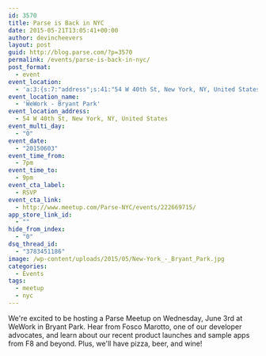 ```yaml
---
id: 3570
title: Parse is Back in NYC
date: 2015-05-21T13:05:41+00:00
author: devincheevers
layout: post
guid: http://blog.parse.com/?p=3570
permalink: /events/parse-is-back-in-nyc/
post_format:
  - event
event_location:
  - 'a:3:{s:7:"address";s:41:"54 W 40th St, New York, NY, United States";s:3:"lat";s:9:"40.752966";s:3:"lng";s:18:"-73.98423400000001";}'
event_location_name:
  - 'WeWork - Bryant Park'
event_location_address:
  - 54 W 40th St, New York, NY, United States
event_multi_day:
  - "0"
event_date:
  - "20150603"
event_time_from:
  - 7pm
event_time_to:
  - 9pm
event_cta_label:
  - RSVP
event_cta_link:
  - http://www.meetup.com/Parse-NYC/events/222669715/
app_store_link_id:
  - ""
hide_from_index:
  - "0"
dsq_thread_id:
  - "3783451186"
image: /wp-content/uploads/2015/05/New-York_-_Bryant_Park.jpg
categories:
  - Events
tags:
  - meetup
  - nyc
---
```

We're excited to be hosting a Parse Meetup on Wednesday, June 3rd at WeWork in Bryant Park. Hear from Fosco Marotto, one of our developer advocates, and learn about our recent product launches and sample apps from F8 and beyond. Plus, we'll have pizza, beer, and wine!